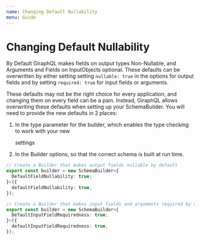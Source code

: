 ```yaml
---
name: Changing Default Nullability
menu: Guide
---
```


# Changing Default Nullability

By Default GiraphQL makes fields on output types Non-Nullable, and Arguments and Fields on
InputObjects optional. These defaults can be overwritten by either setting setting `nullable: true`
in the options for output fields and by setting `required: true` for input fields or arguments.

These defaults may not be the right choice for every application, and changing them on every field
can be a pain. Instead, GiraphQL allows overwriting these defaults when setting up your
SchemaBuilder. You will need to provide the new defaults in 2 places:

1. In the type parameter for the builder, which enables the type checking to work with your new

   settings

2. In the Builder options, so that the correct schema is built at run time.

```typescript
// Create a Builder that makes output fields nullable by default
export const builder = new SchemaBuilder<{
  DefaultFieldNullability: true;
}>({
  defaultFieldNullability: true,
});

// Create a Builder that makes input fields and arguments required by default
export const builder = new SchemaBuilder<{
  DefaultInputFieldRequiredness: true;
}>({
  defaultInputFieldRequiredness: true,
});
```
